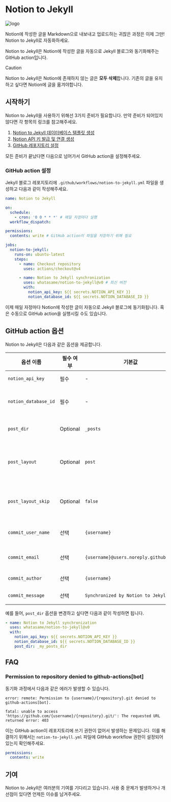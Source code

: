 # Notion to Jekyll

![logo](https://github.com/whatasame/notion-to-jekyll/assets/97666463/0d42ebeb-fba8-4f6b-a2d1-4b330106157a)

Notion에 작성한 글을 Markdown으로 내보내고 업로드하는 귀찮은 과정은 이제 그만! Notion to Jekyll로 자동화하세요.

Notion to Jekyll은 Notion에 작성한 글을 자동으로 Jekyll 블로그와 동기화해주는 GitHub action입니다.

> [!CAUTION]
>
> Notion to Jekyll은 Notion에 존재하지 않는 글은 **모두 삭제**합니다. 기존의 글을 유지하고 싶다면 Notion에 글을 옮겨야합니다.

## 시작하기

Notion to Jekyll을 사용하기 위해선 3가지 준비가 필요합니다. 만약 준비가 되어있지 않다면 각 항목의 링크를 참고해주세요.

1. [Notion to Jekyll 데이터베이스 템플릿 생성](./notion-to-jekyll-template.md)
2. [Notion API 키 발급 및 연결 생성](./notion-api-key-integration.md)
3. [GitHub 레포지토리 설정](./github-setting.md)

모든 준비가 끝났다면 다음으로 넘어가서 GitHub action을 설정해주세요.

### GitHub action 설정

Jekyll 블로그 레포지토리에 `.github/workflows/notion-to-jekyll.yml` 파일을 생성하고 다음과 같이 작성해주세요.

```yaml
name: Notion to Jekyll

on:
  schedule:
    - cron: '0 0 * * *' # 매일 자정마다 실행
  workflow_dispatch:

permissions:
  contents: write # GitHub action이 파일을 저장하기 위해 필요

jobs:
  notion-to-jekyll:
    runs-on: ubuntu-latest
    steps:
      - name: Checkout repository
        uses: actions/checkout@v4

      - name: Notion to Jekyll synchronization
        uses: whatasame/notion-to-jekyll@v0 # 최신 버전
        with:
          notion_api_key: ${{ secrets.NOTION_API_KEY }}
          notion_database_id: ${{ secrets.NOTION_DATABASE_ID }}
```

이제 매일 자정마다 Notion에 작성한 글이 자동으로 Jekyll 블로그에 동기화됩니다. 혹은 수동으로 GitHub action을 실행시킬 수도 있습니다.

## GitHub action 옵션

Notion to Jekyll은 다음과 같은 옵션을 제공합니다.

| 옵션 이름                | 필수 여부 | 기본값                                   | 설명                             |
|----------------------|-------|---------------------------------------|--------------------------------|
| `notion_api_key`     | 필수    | -                                     | Notion API 키                   |
| `notion_database_id` | 필수    | -                                     | Notion 데이터베이스 ID               |
| `post_dir`           | Optional | `_posts`                             | 글이 저장될 디렉토리                    |
| `post_layout`        | Optional | `post`                               | Jekyll front matter의 `layout` 값 |
| `post_layout_skip`   | Optional | `false`                              | `layout`을 생성하지 않을 지 결정         |
| `commit_user_name`   | 선택    | `{username}`                          | Git 사용자 이름                     |
| `commit_email`       | 선택    | `{username}@users.noreply.github.com` | Git 사용자 이메일                    |
| `commit_author`      | 선택    | `{username}`                          | 커밋 작성자                         |
| `commit_message`     | 선택    | `Synchronized by Notion to Jekyll`    | 커밋 메시지                         |

예를 들어, `post_dir` 옵션을 변경하고 싶다면 다음과 같이 작성하면 됩니다.

```yaml
- name: Notion to Jekyll synchronization
  uses: whatasame/notion-to-jekyll@v0
  with:
    notion_api_key: ${{ secrets.NOTION_API_KEY }}
    notion_database_id: ${{ secrets.NOTION_DATABASE_ID }}
    post_dir: _my_posts_dir
```

## FAQ

### Permission to repository denied to github-actions[bot]

동기화 과정에서 다음과 같은 에러가 발생할 수 있습니다.

```
error: remote: Permission to {username}/{repository}.git denied to github-actions[bot].

fatal: unable to access 'https://github.com/{username}/{repository}.git/': The requested URL returned error: 403
```

이는 GitHub action이 레포지토리에 쓰기 권한이 없어서 발생하는 문제입니다. 이를 해결하기 위해서는 `notion-to-jekyll.yml` 파일에 GitHub workflow 권한이 설정되어있는지
확인해주세요.

```yaml
permissions:
  contents: write
```

## 기여

Notion to Jekyll은 여러분의 기여를 기다리고 있습니다. 사용 중 문제가 발생하거나 개선점이 있다면 언제든 이슈를 남겨주세요.


